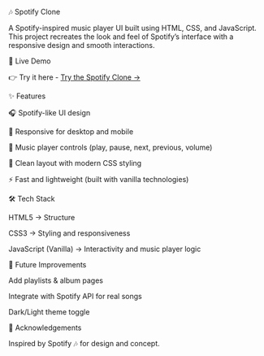 🎶 Spotify Clone

A Spotify-inspired music player UI built using HTML, CSS, and JavaScript.
This project recreates the look and feel of Spotify’s interface with a responsive design and smooth interactions.

🚀 Live Demo

👉 Try it here - [Try the Spotify Clone →](https://starlit-kashata.netlify.app/)

✨ Features

🎧 Spotify-like UI design

📱 Responsive for desktop and mobile

🎵 Music player controls (play, pause, next, previous, volume)

🎨 Clean layout with modern CSS styling

⚡ Fast and lightweight (built with vanilla technologies)

🛠️ Tech Stack

HTML5 → Structure

CSS3 → Styling and responsiveness

JavaScript (Vanilla) → Interactivity and music player logic


📌 Future Improvements

Add playlists & album pages

Integrate with Spotify API for real songs

Dark/Light theme toggle

🙌 Acknowledgements

Inspired by Spotify 🎶 for design and concept.
